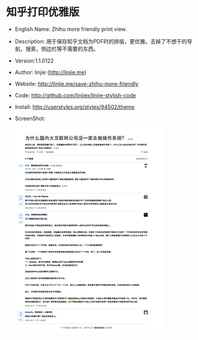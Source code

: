 # 知乎打印优雅版 #
* English Name: Zhihu more friendly print view.

* Description: 用于保存知乎文档为PDF时的排版，更优雅。去掉了不想干的导航，搜索，侧边栏等不需要的东西。
* Version:1.1.0122
* Author: linjie (http://linjie.me)
* Website: http://linjie.me/save-zhihu-more-friendly
* Code: http://github.com/linjiex/linjie-stylish-code
* Install: http://userstyles.org/styles/94502/theme
* ScreenShot:
![](https://github.com/linjiex/linjie-user-styles/blob/master/zhihu-more-friendly-print-view/zhihu-more-friendly-print-view-screenshot.png?raw=true)